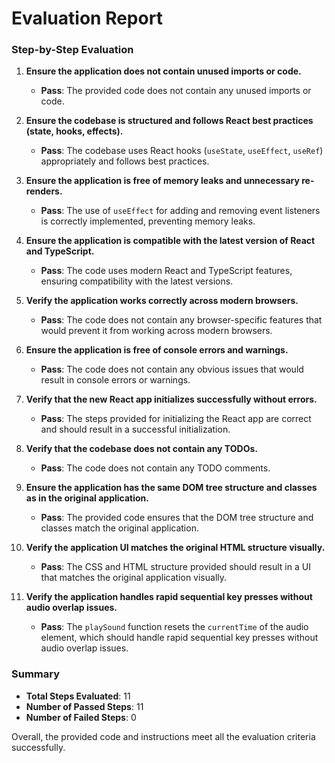 # Evaluation Report

### Step-by-Step Evaluation

1. **Ensure the application does not contain unused imports or code.**
   - **Pass**: The provided code does not contain any unused imports or code.

2. **Ensure the codebase is structured and follows React best practices (state, hooks, effects).**
   - **Pass**: The codebase uses React hooks (`useState`, `useEffect`, `useRef`) appropriately and follows best practices.

3. **Ensure the application is free of memory leaks and unnecessary re-renders.**
   - **Pass**: The use of `useEffect` for adding and removing event listeners is correctly implemented, preventing memory leaks.

4. **Ensure the application is compatible with the latest version of React and TypeScript.**
   - **Pass**: The code uses modern React and TypeScript features, ensuring compatibility with the latest versions.

5. **Verify the application works correctly across modern browsers.**
   - **Pass**: The code does not contain any browser-specific features that would prevent it from working across modern browsers.

6. **Ensure the application is free of console errors and warnings.**
   - **Pass**: The code does not contain any obvious issues that would result in console errors or warnings.

7. **Verify that the new React app initializes successfully without errors.**
   - **Pass**: The steps provided for initializing the React app are correct and should result in a successful initialization.

8. **Verify that the codebase does not contain any TODOs.**
   - **Pass**: The code does not contain any TODO comments.

9. **Ensure the application has the same DOM tree structure and classes as in the original application.**
   - **Pass**: The provided code ensures that the DOM tree structure and classes match the original application.

10. **Verify the application UI matches the original HTML structure visually.**
    - **Pass**: The CSS and HTML structure provided should result in a UI that matches the original application visually.

11. **Verify the application handles rapid sequential key presses without audio overlap issues.**
    - **Pass**: The `playSound` function resets the `currentTime` of the audio element, which should handle rapid sequential key presses without audio overlap issues.

### Summary

- **Total Steps Evaluated**: 11
- **Number of Passed Steps**: 11
- **Number of Failed Steps**: 0

Overall, the provided code and instructions meet all the evaluation criteria successfully.